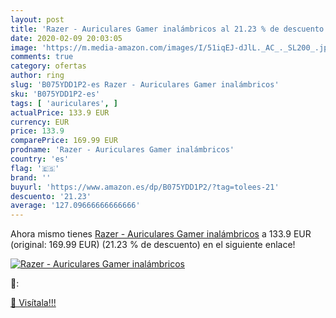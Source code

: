 ```yaml
---
layout: post
title: 'Razer - Auriculares Gamer inalámbricos al 21.23 % de descuento'
date: 2020-02-09 20:03:05
image: 'https://m.media-amazon.com/images/I/51iqEJ-dJlL._AC_._SL200_.jpg'
comments: true
category: ofertas
author: ring
slug: 'B075YDD1P2-es Razer - Auriculares Gamer inalámbricos'
sku: 'B075YDD1P2-es'
tags: [ 'auriculares', ]
actualPrice: 133.9 EUR
currency: EUR
price: 133.9
comparePrice: 169.99 EUR
prodname: 'Razer - Auriculares Gamer inalámbricos'
country: 'es'
flag: '🇪🇸'
brand: ''
buyurl: 'https://www.amazon.es/dp/B075YDD1P2/?tag=tolees-21'
descuento: '21.23'
average: '127.09666666666666'
---
```


Ahora mismo tienes [Razer - Auriculares Gamer inalámbricos](https://www.amazon.es/dp/B075YDD1P2/?tag=tolees-21) a 133.9 EUR (original: 169.99 EUR) (21.23 %  de descuento) en el siguiente enlace!

[![Razer - Auriculares Gamer inalámbricos](https://m.media-amazon.com/images/I/51iqEJ-dJlL._AC_._SL200_.jpg)](https://www.amazon.es/dp/B075YDD1P2/?tag=tolees-21)

🔎:


[🛒 Visítala!!!](https://www.amazon.es/dp/B075YDD1P2/?tag=tolees-21)
